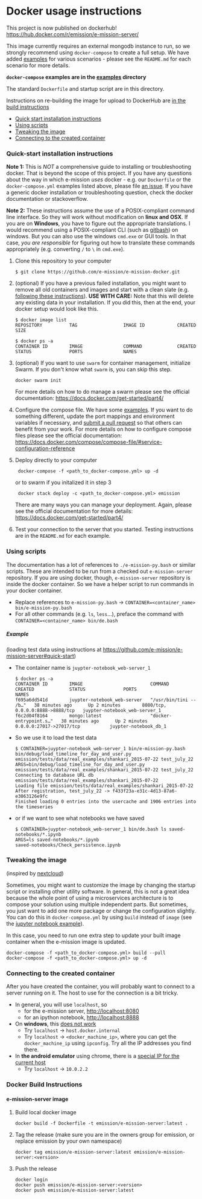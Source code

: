 # Docker usage instructions
This project is now published on dockerhub!
https://hub.docker.com/r/emission/e-mission-server/

This image currently requires an external mongodb instance to run, so we
strongly recommend using `docker-compose` to create a full setup. We have added
[examples](examples)
for various scenarios - please see the `README.md` for each scenario for
more details.

**`docker-compose` examples are in the [examples](examples) directory**

The standard `Dockerfile` and startup script are in this directory.

Instructions on re-building the image for upload to DockerHub are [in the build instructions](#Docker_Build_Instructions)

   - [Quick start installation instructions](#quick-start-installation-instructions)
   - [Using scripts](#using-scripts)
   - [Tweaking the image](#tweaking-the-image)
   - [Connecting to the created container](#connecting-to-the-created-container)

### Quick-start installation instructions

**Note 1:** This is *NOT* a comprehensive guide to installing or troubleshooting docker. That is beyond the scope of this project. If you have any questions about the way in which e-mission *uses* docker - e.g. our `Dockerfile` or the `docker-compose.yml` examples listed above, please file [an issue](https://github.com/e-mission/e-mission-docs/issues). If you have a generic docker installation or troubleshooting question, check the docker documentation or stackoverflow.

**Note 2:** These instructions assume the use of a POSIX-compliant command line interface. So they will work without modification on **linux and OSX**. If you are on **Windows**, you have to figure out the appropriate translations. I would recommend using a POSIX-compliant CLI (such as [gitbash](https://openhatch.org/missions/windows-setup/install-git-bash)) on windows. But you can also use the windows `cmd.exe` or GUI tools. In that case, *you are responsible* for figuring out how to translate these commands appropriately (e.g. converting `/` to `\` in `cmd.exe`).

1. Clone this repository to your computer

   ```
   $ git clone https://github.com/e-mission/e-mission-docker.git
   ``` 

1. (optional) If you have a previous failed installation, you might want to remove all old containers and images and start with a clean slate (e.g. [following these instructions](https://techoverflow.net/2013/10/22/docker-remove-all-images-and-containers/)). **USE WITH CARE:** Note that this will delete any existing data in your installation. If you did this, then at the end, your docker setup would look like this.

    ```
    $ docker image list
    REPOSITORY          TAG                 IMAGE ID            CREATED             SIZE

    $ docker ps -a
    CONTAINER ID        IMAGE               COMMAND             CREATED             STATUS              PORTS               NAMES
    ```

1. (optional) If you want to use `swarm` for container management, initialize Swarm. If you don't know what `swarm` is, you can skip this step.

    ```
   docker swarm init 
   ``` 
   For more details on how to do manage a swarm please see the official documentation: https://docs.docker.com/get-started/part4/ 


2. Configure the compose file. We have some
[examples](https://github.com/e-mission/e-mission-docker/tree/master/examples).
If you want to do something different, update the port mappings and environment
variables if necessary, and [submit a pull request](https://github.com/e-mission/e-mission-docker/CONTRIBUTING) so that others can benefit from your work. For more details on how to configure compose files please see the official documentation: https://docs.docker.com/compose/compose-file/#service-configuration-reference 

3. Deploy directly to your computer

   ```
    docker-compose -f <path_to_docker-compose.yml> up -d
   ```

    or to swarm if you initalized it in step 3

   ```
    docker stack deploy -c <path_to_docker-compose.yml> emission
   ```
   There are many ways you can manage your deployment. Again, please see the official documentation for more details: https://docs.docker.com/get-started/part4/

4. Test your connection to the server that you started. Testing instructions are in the `README.md` for each example.

### Using scripts

The documentation has a lot of references to `./e-mission-py.bash` or similar
scripts. These are intended to be run from a checked out `e-mission-server`
repository. If you are using docker, though, `e-mission-server` repository is
inside the docker container. So we have a helper script to run commands in your
docker container.

  - Replace references to `e-mission-py.bash` -> `CONTAINER=<container_name> bin/e-mission-py.bash`
  - For all other commands (e.g. `ls`, `less`...), preface the command with `CONTAINER=<container_name> bin/de.bash`

##### Example

(loading test data using instructions at https://github.com/e-mission/e-mission-server#quick-start)

- The container name is `juypter-notebook_web-server_1` 

    ```
    $ docker ps -a
    CONTAINER ID        IMAGE                         COMMAND                  CREATED             STATUS              PORTS                              NAMES
    f695a6dd541d        juypter-notebook_web-server   "/usr/bin/tini -- /b…"   38 minutes ago      Up 2 minutes        8080/tcp, 0.0.0.0:8888->8888/tcp   juypter-notebook_web-server_1
    f6c2d04f8164        mongo:latest                  "docker-entrypoint.s…"   38 minutes ago      Up 2 minutes        0.0.0.0:27017->27017/tcp           juypter-notebook_db_1
    ```

- So we use it to load the test data

    ```
    $ CONTAINER=juypter-notebook_web-server_1 bin/e-mission-py.bash bin/debug/load_timeline_for_day_and_user.py emission/tests/data/real_examples/shankari_2015-07-22 test_july_22
    ARGS=bin/debug/load_timeline_for_day_and_user.py emission/tests/data/real_examples/shankari_2015-07-22 test_july_22
    Connecting to database URL db
    emission/tests/data/real_examples/shankari_2015-07-22
    Loading file emission/tests/data/real_examples/shankari_2015-07-22
    After registration, test_july_22 -> f433f23a-e31c-4d13-87a6-e3063126e9fc
    Finished loading 0 entries into the usercache and 1906 entries into the timeseries
    ```

- or if we want to see what notebooks we have saved

    ```
    $ CONTAINER=juypter-notebook_web-server_1 bin/de.bash ls saved-notebooks/*.ipynb
    ARGS=ls saved-notebooks/*.ipynb
    saved-notebooks/Check_persistence.ipynb
    ```

### Tweaking the image
(inspired by [nextcloud](https://github.com/nextcloud/docker/#adding-features))

Sometimes, you might want to customize the image by changing the startup script
or installing other utility software. In general, this is not a great idea
because the whole point of using a microservices architecture is to compose
your solution using multiple independent parts. But sometimes, you just want to
add one more package or change the configuration slightly. You can do this in
`docker-compose.yml` by using `build` instead of `image` (see the [jupyter
notebook example](examples/juypter-notebook/)).

In this case, you need to run one extra step to update your built image
container when the e-mission image is updated.

```
docker-compose -f <path_to_docker-compose.yml> build --pull
docker-compose -f <path_to_docker-compose.yml> up -d
```

### Connecting to the created container
After you have created the container, you will probably want to connect to a
server running on it. The host to use for the connection is a bit tricky.
  * In general, you will use `localhost`, so 
    * for the e-mission server, [http://localhost:8080](http://localhost:8080)
    * for an ipython notebook, [http://localhost:8888](http://localhost:8888)
  * On **windows**, this [does not work](https://github.com/docker/for-win/issues/204)
    * Try `localhost` -> `host.docker.internal`
    * Try `localhost` -> `<docker_machine_ip>`, where you can get the `docker_machine_ip` using `ipconfig`. Try all the IP addresses you find there.
  * In **the android emulator** using chrome, there is a [special IP for the current host](https://developer.android.com/tools/devices/emulator.html#networkaddresses)
    * Try `localhost` -> `10.0.2.2`

### Docker Build Instructions

#### e-mission-server image

1. Build local docker image

   ```
   docker build -f Dockerfile -t emission/e-mission-server:latest .
   ```

1. Tag the release (make sure you are in the owners group for emission, or
    replace emission by your own namespace)

   ```
   docker tag emission/e-mission-server:latest emission/e-mission-server:<version>
   ```
   
1. Push the release 

   ```
   docker login
   docker push emission/e-mission-server:<version>
   docker push emission/e-mission-server:latest
   ```

